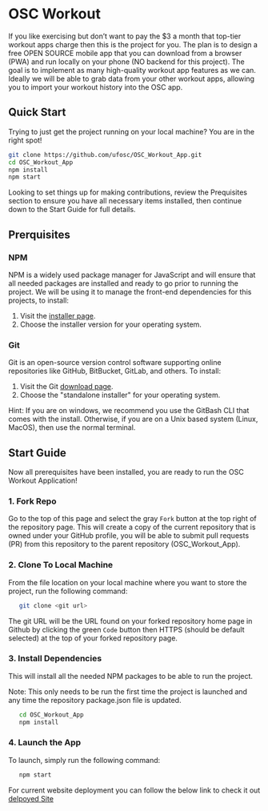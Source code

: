 # OSC Workout

If you like exercising but don’t want to pay the $3 a month that top-tier workout apps charge then this is the project for you. The plan is to design a free OPEN SOURCE mobile app that you can download from a browser (PWA) and run locally on your phone (NO backend for this project). The goal is to implement as many high-quality workout app features as we can. Ideally we will be able to grab data from your other workout apps, allowing you to import your workout history into the OSC app.


## Quick Start
Trying to just get the project running on your local machine? You are in the right spot!

```sh
git clone https://github.com/ufosc/OSC_Workout_App.git
cd OSC_Workout_App
npm install
npm start
```

Looking to set things up for making contributions, review the Prequisites section to ensure you have all necessary items installed, then continue down to the Start Guide for full details.

## Prerquisites
### NPM
NPM is a widely used package manager for JavaScript and will ensure that all needed packages are installed and ready to go prior to running the project. We will be using it to manage the front-end dependencies for this projects, to install: 
1. Visit the [installer page](https://nodejs.org/en/download).
2. Choose the installer version for your operating system.
### Git
Git is an open-source version control software supporting online repositories like GitHub, BitBucket, GitLab, and others. To install:

1. Visit the Git [download page](https://git-scm.com/downloads).
2. Choose the "standalone installer" for your operating system.

Hint: If you are on windows, we recommend you use the GitBash CLI that comes with the install. Otherwise, if you are on a Unix based system (Linux, MacOS), then use the normal terminal.

## Start Guide
Now all prerequisites have been installed, you are ready to run the OSC Workout Application!

### 1. Fork Repo
Go to the top of this page and select the gray `Fork` button at the top right of the repository page. This will create a copy of the current repository that is owned under your GitHub profile, you will be able to submit pull requests (PR) from this repository to the parent repository (OSC_Workout_App).

### 2. Clone To Local Machine
From the file location on your local machine where you want to store the project, run the following command:
```sh
   git clone <git url>
```
The git URL will be the URL found on your forked repository home page in Github by clicking the green `Code` button then HTTPS (should be default selected) at the top of your forked repository page.

### 3. Install Dependencies 
This will install all the needed NPM packages to be able to run the project.

Note: This only needs to be run the first time the project is launched and any time the repository package.json file is updated.

```sh
   cd OSC_Workout_App
   npm install
```
### 4. Launch the App
To launch, simply run the following command:
```sh
   npm start
```

For current website deployment you can follow the below link to check it out
[delpoyed Site](https://ufosc.github.io/OSC_Workout_App) 
